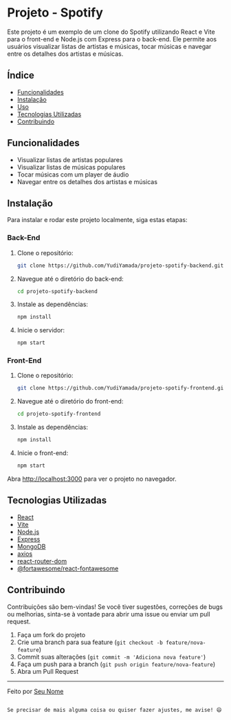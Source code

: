 # Projeto - Spotify

Este projeto é um exemplo de um clone do Spotify utilizando React e Vite para o front-end e Node.js com Express para o back-end. Ele permite aos usuários visualizar listas de artistas e músicas, tocar músicas e navegar entre os detalhes dos artistas e músicas.

<!-- ## [Vizualize o projeto clicando aqui]() ## -->

## Índice

- [Funcionalidades](#funcionalidades)
- [Instalação](#instalação)
- [Uso](#uso)
- [Tecnologias Utilizadas](#tecnologias-utilizadas)
- [Contribuindo](#contribuindo)

## Funcionalidades

- Visualizar listas de artistas populares
- Visualizar listas de músicas populares
- Tocar músicas com um player de áudio
- Navegar entre os detalhes dos artistas e músicas

## Instalação

Para instalar e rodar este projeto localmente, siga estas etapas:

### Back-End

1. Clone o repositório:
    ```bash
    git clone https://github.com/YudiYamada/projeto-spotify-backend.git
    ```
2. Navegue até o diretório do back-end:
    ```bash
    cd projeto-spotify-backend
    ```
3. Instale as dependências:
    ```bash
    npm install
    ```
4. Inicie o servidor:
    ```bash
    npm start
    ```

### Front-End

1. Clone o repositório:
    ```bash
    git clone https://github.com/YudiYamada/projeto-spotify-frontend.git
    ```
2. Navegue até o diretório do front-end:
    ```bash
    cd projeto-spotify-frontend
    ```
3. Instale as dependências:
    ```bash
    npm install
    ```
4. Inicie o front-end:
    ```bash
    npm start
    ```

Abra [http://localhost:3000](http://localhost:3000) para ver o projeto no navegador.

## Tecnologias Utilizadas

- [React](https://reactjs.org/)
- [Vite](https://vitejs.dev/)
- [Node.js](https://nodejs.org/)
- [Express](https://expressjs.com/)
- [MongoDB](https://www.mongodb.com/)
- [axios](https://axios-http.com/)
- [react-router-dom](https://reactrouter.com/)
- [@fortawesome/react-fontawesome](https://github.com/FortAwesome/react-fontawesome)

## Contribuindo

Contribuições são bem-vindas! Se você tiver sugestões, correções de bugs ou melhorias, sinta-se à vontade para abrir uma issue ou enviar um pull request.

1. Faça um fork do projeto
2. Crie uma branch para sua feature (`git checkout -b feature/nova-feature`)
3. Commit suas alterações (`git commit -m 'Adiciona nova feature'`)
4. Faça um push para a branch (`git push origin feature/nova-feature`)
5. Abra um Pull Request

---

Feito por [Seu Nome](https://github.com/YudiYamada)
```

Se precisar de mais alguma coisa ou quiser fazer ajustes, me avise! 😄